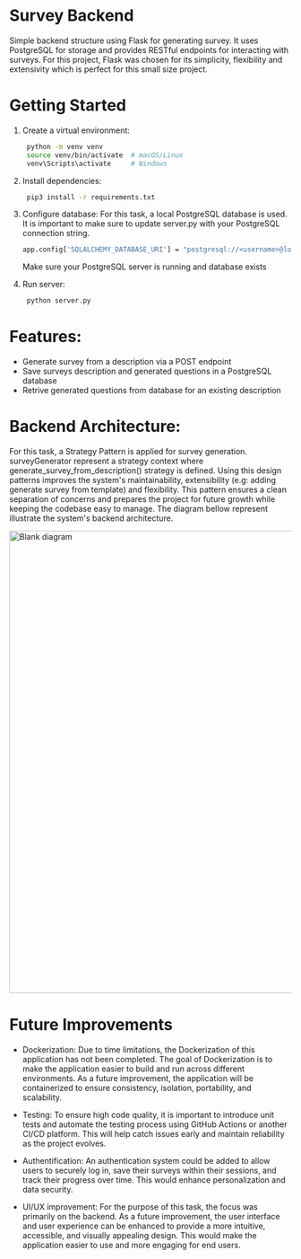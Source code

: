 # Survey Backend

Simple backend structure using Flask for generating survey. It uses PostgreSQL for storage and provides RESTful endpoints for interacting with surveys. For this project, Flask was chosen for its simplicity, flexibility and extensivity which is perfect for this small size project. 

# Getting Started

1. Create a virtual environment:

   ```bash
    python -m venv venv
    source venv/bin/activate  # macOS/Linux
    venv\Scripts\activate     # Windows
   ```

2. Install dependencies:

   ```bash
    pip3 install -r requirements.txt
   ```
3. Configure database:
   For this task, a local PostgreSQL database is used. It is important to make sure to update server.py with your PostgreSQL connection string. 
    
    ```bash
    app.config['SQLALCHEMY_DATABASE_URI'] = "postgresql://<username>@localhost:5432/<database>"
   ```
    Make sure your PostgreSQL server is running and database exists

4. Run server:

   ```bash
    python server.py
   ```

# Features:
* Generate survey from a description via a POST endpoint
* Save surveys description and generated questions in a PostgreSQL database
* Retrive generated questions from database for an existing description

# Backend Architecture:
For this task, a Strategy Pattern is applied for survey generation. surveyGenerator represent a strategy context where generate_survey_from_description() strategy is defined. Using this design patterns improves the system's maintainability, extensibility (e.g: adding generate survey from template) and flexibility. This pattern ensures a clean separation of concerns and prepares the project for future growth while keeping the codebase easy to manage. The diagram bellow represent illustrate the system's backend architecture.  

<img width="1003" height="824" alt="Blank diagram" src="https://github.com/user-attachments/assets/2daaf4e3-4e04-4661-a3c7-bb69669f6637" />


# Future Improvements
* Dockerization: Due to time limitations, the Dockerization of this application has not been completed. The goal of Dockerization is to make the application easier to build and run across different environments. As a future improvement, the application will be containerized to ensure consistency, isolation, portability, and scalability.
  
* Testing: To ensure high code quality, it is important to introduce unit tests and automate the testing process using GitHub Actions or another CI/CD platform. This will help catch issues early and maintain reliability as the project evolves.
  
* Authentification: An authentication system could be added to allow users to securely log in, save their surveys within their sessions, and track their progress over time. This would enhance personalization and data security.
  
* UI/UX improvement: For the purpose of this task, the focus was primarily on the backend. As a future improvement, the user interface and user experience can be enhanced to provide a more intuitive, accessible, and visually appealing design. This would make the application easier to use and more engaging for end users.

